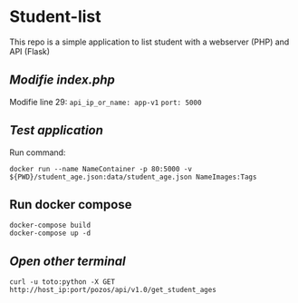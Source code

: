 # Student-list 
This repo is a simple application to list student with a webserver (PHP) and API (Flask)

## *Modifie index.php*
Modifie line 29:
`api_ip_or_name: app-v1` 
`port: 5000`
## *Test application*
Run command:
```
docker run --name NameContainer -p 80:5000 -v ${PWD}/student_age.json:data/student_age.json NameImages:Tags
```

## Run docker compose
````
docker-compose build 
docker-compose up -d
````

## *Open other terminal*
```
curl -u toto:python -X GET http://host_ip:port/pozos/api/v1.0/get_student_ages
```